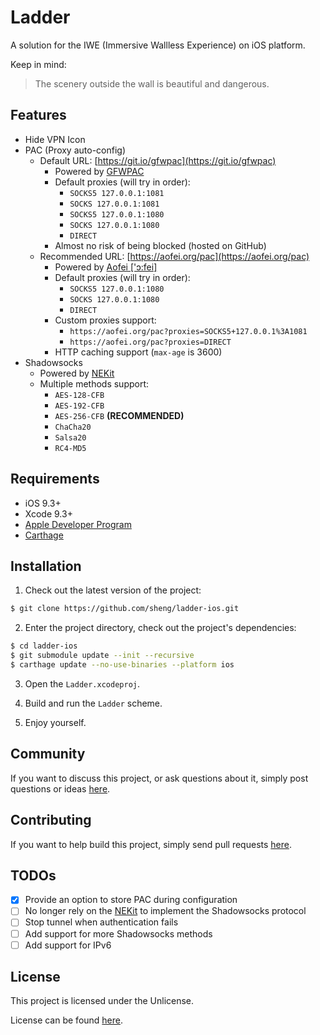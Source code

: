 # Ladder

A solution for the IWE (Immersive Wallless Experience) on iOS platform.

Keep in mind:

> The scenery outside the wall is beautiful and dangerous.

## Features

* Hide VPN Icon
* PAC (Proxy auto-config)
	* Default URL: [https://git.io/gfwpac](https://git.io/gfwpac)
		* Powered by [GFWPAC](https://github.com/sheng/gfwpac)
		* Default proxies (will try in order):
			* `SOCKS5 127.0.0.1:1081`
			* `SOCKS 127.0.0.1:1081`
			* `SOCKS5 127.0.0.1:1080`
			* `SOCKS 127.0.0.1:1080`
			* `DIRECT`
		* Almost no risk of being blocked (hosted on GitHub)
	* Recommended URL: [https://aofei.org/pac](https://aofei.org/pac)
		* Powered by [Aofei ['ɔ:fei]](https://aofei.org)
		* Default proxies (will try in order):
			* `SOCKS5 127.0.0.1:1080`
			* `SOCKS 127.0.0.1:1080`
			* `DIRECT`
		* Custom proxies support:
			* `https://aofei.org/pac?proxies=SOCKS5+127.0.0.1%3A1081`
			* `https://aofei.org/pac?proxies=DIRECT`
		* HTTP caching support (`max-age` is 3600)
* Shadowsocks
	* Powered by [NEKit](https://github.com/zhuhaow/NEKit)
	* Multiple methods support:
		* `AES-128-CFB`
		* `AES-192-CFB`
		* `AES-256-CFB` **(RECOMMENDED)**
		* `ChaCha20`
		* `Salsa20`
		* `RC4-MD5`

## Requirements

* iOS 9.3+
* Xcode 9.3+
* [Apple Developer Program](https://developer.apple.com/programs)
* [Carthage](https://github.com/carthage/carthage)

## Installation

1. Check out the latest version of the project:

```bash
$ git clone https://github.com/sheng/ladder-ios.git
```

2. Enter the project directory, check out the project's dependencies:

```bash
$ cd ladder-ios
$ git submodule update --init --recursive
$ carthage update --no-use-binaries --platform ios
```

3. Open the `Ladder.xcodeproj`.

4. Build and run the `Ladder` scheme.

5. Enjoy yourself.

## Community

If you want to discuss this project, or ask questions about it, simply post
questions or ideas [here](https://github.com/sheng/ladder-ios/issues).

## Contributing

If you want to help build this project, simply send pull requests
[here](https://github.com/sheng/ladder-ios/pulls).

## TODOs

* [x] Provide an option to store PAC during configuration
* [ ] No longer rely on the [NEKit](https://github.com/zhuhaow/NEKit) to
implement the Shadowsocks protocol
* [ ] Stop tunnel when authentication fails
* [ ] Add support for more Shadowsocks methods
* [ ] Add support for IPv6

## License

This project is licensed under the Unlicense.

License can be found [here](LICENSE).
